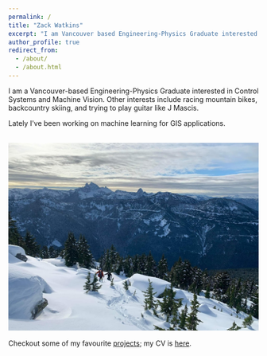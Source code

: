 ```yaml
---
permalink: /
title: "Zack Watkins"
excerpt: "I am Vancouver based Engineering-Physics Graduate interested in Control Systems and Machine Vision"
author_profile: true
redirect_from: 
  - /about/
  - /about.html
---
```

I am a Vancouver-based Engineering-Physics Graduate interested in Control Systems and Machine Vision. Other interests include racing mountain bikes, backcountry skiing, and trying to play guitar like J Mascis.

Lately I've been working on machine learning for GIS applications.

<br/><img src='/images/skiing2.jpeg'>

Checkout some of my favourite [projects](/portfolio); my CV is [here](/cv).


